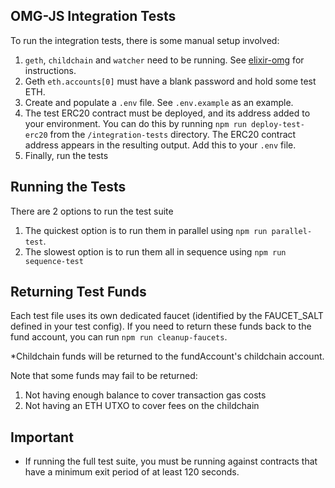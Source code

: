 ## OMG-JS Integration Tests

To run the integration tests, there is some manual setup involved:

1. `geth`, `childchain` and `watcher` need to be running. See [elixir-omg](https://github.com/omisego/elixir-omg) for instructions.
2. Geth `eth.accounts[0]` must have a blank password and hold some test ETH.
3. Create and populate a `.env` file. See `.env.example` as an example.
4. The test ERC20 contract must be deployed, and its address added to your environment. You can do this by running `npm run deploy-test-erc20` from the `/integration-tests` directory. The ERC20 contract address appears in the resulting output. Add this to your `.env` file.
5. Finally, run the tests

## Running the Tests

There are 2 options to run the test suite
1. The quickest option is to run them in parallel using `npm run parallel-test`.
2. The slowest option is to run them all in sequence using `npm run sequence-test`

## Returning Test Funds

Each test file uses its own dedicated faucet (identified by the FAUCET_SALT defined in your test config). If you need to return these funds back to the fund account, you can run `npm run cleanup-faucets`. 

*Childchain funds will be returned to the fundAccount's childchain account.

Note that some funds may fail to be returned:
1. Not having enough balance to cover transaction gas costs
2. Not having an ETH UTXO to cover fees on the childchain

## Important

- If running the full test suite, you must be running against contracts that have a minimum exit period of at least 120 seconds.
